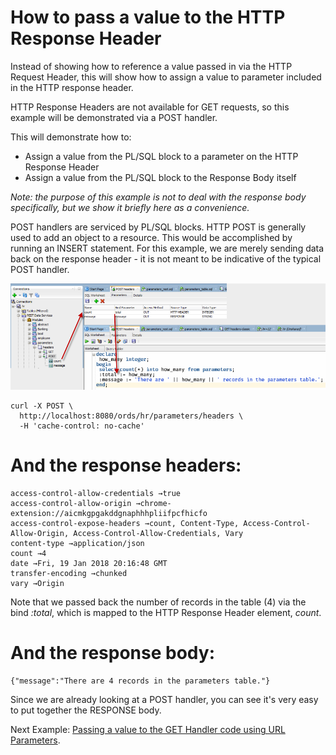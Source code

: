 # How to pass a value to the HTTP Response Header
Instead of showing how to reference a value passed in via the HTTP Request Header, this will show how to assign a value to parameter included in the HTTP response header.

HTTP Response Headers are not available for GET requests, so this example will be demonstrated via a POST handler. 

This will demonstrate how to:

- Assign a value from the PL/SQL block to a parameter on the HTTP Response Header
- Assign a value from the PL/SQL block to the Response Body itself
 
*Note: the purpose of this example is not to deal with the response body specifically, but we show it briefly here as a convenience.*

POST handlers are serviced by PL/SQL blocks. HTTP POST is generally used to add an object to a resource. This would be accomplished by running an INSERT statement. For this example, we are merely sending data back on the response header - it is not meant to be indicative of the typical POST handler. 

![](parameter-header-response.png)

```
curl -X POST \
  http://localhost:8080/ords/hr/parameters/headers \
  -H 'cache-control: no-cache' 
```

# And the response headers:

    access-control-allow-credentials →true
    access-control-allow-origin →chrome-extension://aicmkgpgakddgnaphhhpliifpcfhicfo
    access-control-expose-headers →count, Content-Type, Access-Control-Allow-Origin, Access-Control-Allow-Credentials, Vary
    content-type →application/json
    count →4
    date →Fri, 19 Jan 2018 20:16:48 GMT
    transfer-encoding →chunked
    vary →Origin

Note that we passed back the number of records in the table (4) via the bind *:total*, which is mapped to the HTTP Response Header element, *count*.

# And the response body:

    {"message":"There are 4 records in the parameters table."}

Since we are already looking at a POST handler, you can see it's very easy to put together the RESPONSE body. 

Next Example: [Passing a value to the GET Handler code using URL Parameters](Example3.md).